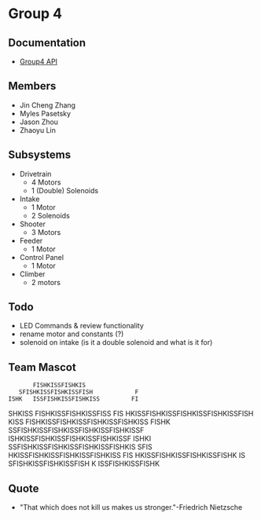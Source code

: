 # Group 4

## Documentation

- [Group4 API](https://htmlpreview.github.io/?https://github.com/StuyPulse/Design-Competition/blob/Group4/master/Group4/docs/index.html)

## Members

- Jin Cheng Zhang
- Myles Pasetsky
- Jason Zhou
- Zhaoyu Lin

## Subsystems

- Drivetrain
  - 4 Motors
  - 1 (Double) Solenoids
- Intake
  - 1 Motor
  - 2 Solenoids
- Shooter
  - 3 Motors
- Feeder
  - 1 Motor
- Control Panel
  - 1 Motor
- Climber
  - 2 motors

## Todo

- LED Commands & review functionality
- rename motor and constants (?)
- solenoid on intake (is it a double solenoid and what is it for)

## Team Mascot

           FISHKISSFISHKIS               
       SFISHKISSFISHKISSFISH            F
    ISHK   ISSFISHKISSFISHKISS         FI
  SHKISS   FISHKISSFISHKISSFISS       FIS
HKISSFISHKISSFISHKISSFISHKISSFISH    KISS
  FISHKISSFISHKISSFISHKISSFISHKISS  FISHK
      SSFISHKISSFISHKISSFISHKISSFISHKISSF
  ISHKISSFISHKISSFISHKISSFISHKISSF  ISHKI
SSFISHKISSFISHKISSFISHKISSFISHKIS    SFIS
  HKISSFISHKISSFISHKISSFISHKISS       FIS
    HKISSFISHKISSFISHKISSFISHK         IS
       SFISHKISSFISHKISSFISH            K
         ISSFISHKISSFISHK

## Quote

- "That which does not kill us makes us stronger."-Friedrich Nietzsche
